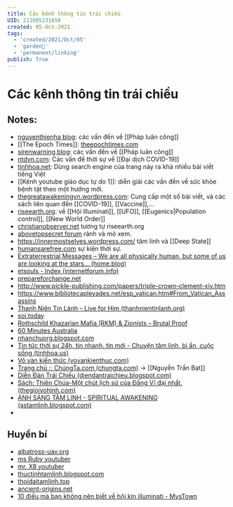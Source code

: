 ```yaml
---
title: Các kênh thông tin trái chiều
UID: 211005231658
created: 05-Oct-2021
tags:
  - 'created/2021/Oct/05'
  - 'garden🏡'
  - 'permanent/linking'
publish: True
---
```

# Các kênh thông tin trái chiều

## Notes:
- [nguyenthienha blog](https://nguyenthienha.files.wordpress.com): các vấn đền về [[Pháp luân công]]
- [[The Epoch Times]]: [theepochtimes.com](https://www.theepochtimes.com/)
- [sirenwarning blog](https://sirenwarning.wordpress.com/blog/): các vấn đền về [[Pháp luân công]]
- [ntdvn.com](https://www.ntdvn.com/): Các vấn đề thời sự về [[Đại dịch COVID-19]]
- [tinhhoa.net](https://tinhhoa.net/illuminati-thong-tri-the-gioi-p-1-nguon-goc-va-ban-chat.html): Dùng search engine của trang này ra khá nhiều bài viết tiếng Việt
- [[Kênh youtube giáo dục tự do 1]]: diễn giải các vấn đền về sức khỏe bệnh tật theo một hướng mới.
- [thegreatawakeningvn.wordpress.com](https://thegreatawakeningvn.wordpress.com): Cung cấp một số bài viết, và các sách liên quan đến [[COVID-19]], [[Vaccine]],...
- [riseearth.org](https://riseearth.org): về [[Hội Illuminati]], [[UFO]], [[Eugenics|Population control]], [[New World Order]]
- [christianobserver.net](https://christianobserver.net/) tương tự riseearth.org
- [abovetopsecret forum](https://www.abovetopsecret.com/forum/index.php) rảnh và mò xem.
- https://innermostselves.wordpress.com/ tâm linh và [[Deep State]]
- [humansarefree.com](https://humansarefree.com/) sự kiện thời sự.
- [Extraterrestrial Messages – We are all physically human, but some of us are looking at the stars… (home.blog)](https://extraterrestrialbeing.home.blog/)
- [etsouls - Index (internetforum.info)](https://etsouls.internetforum.info/)
- [prepareforchange.net](https://prepareforchange.net/)
- http://www.pickle-publishing.com/papers/triple-crown-clement-xiv.htm
- https://www.bibliotecapleyades.net/esp_vatican.htm#From_Vatican_Assassins
- [Thanh Niên Tin Lành – Live for Him (thanhnientinlanh.org)](https://www.thanhnientinlanh.org/Christian/)
- [soi.today](http://soi.today/?p=130570)
- [Rothschild Khazarian Mafia (RKM) & Zionists – Brutal Proof](https://brutalproof.net/topic/rothschild-khazarian-mafia-rkm-zionists/)
- [60 Minutes Australia](https://www.youtube.com/channel/UC0L1suV8pVgO4pCAIBNGx5w)
- [nhanchuorg.blogspot.com](http://nhanchuorg.blogspot.com/2014/10/nghi-trinh-21-agenda-21-la-gi.html)
- [Tin tức thời sự 24h, tin nhanh, tin mới - Chuyện tâm linh, bí ẩn, cuộc sống (tinhhoa.us)](https://tinhhoa.us/)
- [Vô vàn kiến thức (vovankienthuc.com)](https://vovankienthuc.com/)
- [Trang chủ :: ChúngTa.com (chungta.com)](https://www.chungta.com/index.html) -> [[Nguyễn Trần Bạt]]
- [Diễn Đàn Trái Chiều (diendantraichieu.blogspot.com)](https://diendantraichieu.blogspot.com/)
- [Sách: Thiên Chúa-Một chút lịch sử của Đấng Vĩ đại nhất. (thegioivohinh.com)](http://thegioivohinh.com/diendan/showthread.php?80619-S%C3%A1ch-Thi%C3%AAn-Ch%C3%BAa-M%E1%BB%99t-ch%C3%BAt-l%E1%BB%8Bch-s%E1%BB%AD-c%E1%BB%A7a-%C4%90%E1%BA%A5ng-V%C4%A9-%C4%91%E1%BA%A1i-nh%E1%BA%A5t&s=b44f72985ccccd2c21eef5c55e3efcc9)
- [ÁNH SÁNG TÂM LINH - SPIRITUAL AWAKENING (astamlinh.blogspot.com)](https://astamlinh.blogspot.com/)
- 
## Huyền bí
- [albatross-uav.org](https://albatross-uav.org)
- [ms Ruby youtuber](https://www.youtube.com/channel/UCU3F2ZrYI68UKPxaw63lrYg) 
- [mr. X8 youtuber](https://www.youtube.com/channel/UCoBU4P9mOn5Auwb5Mr9GR6w)
- [thuctinhtamlinh.blogspot.com](https://thuctinhtamlinh.blogspot.com/)
- [thoidaitamlinh.top](https://www.thoidaitamlinh.top/)
- [ancient-origins.net](https://www.ancient-origins.net/ancient-places-africa/adam-s-calendar-oldest-megalithic-site-world-003160)
- [10 điều mà bạn không nên biết về hội kín illuminati - MysTown](https://mystown.com/2016/08/10-ieu-ma-ban-khong-nen-biet-ve-hoi-kin/)